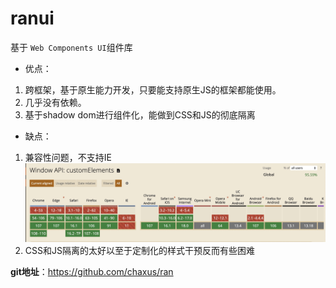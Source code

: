 # ranui 

基于 `Web Components UI`组件库

- 优点：

1. 跨框架，基于原生能力开发，只要能支持原生JS的框架都能使用。
2. 几乎没有依赖。
3. 基于shadow dom进行组件化，能做到CSS和JS的彻底隔离

- 缺点：

1. 兼容性问题，不支持IE
![](../assets/ranui/customElements.png)
2. CSS和JS隔离的太好以至于定制化的样式干预反而有些困难

**git地址**：https://github.com/chaxus/ran
